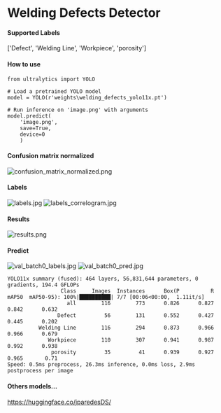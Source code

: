 # Welding Defects Detector

#### Supported Labels
['Defect', 'Welding Line', 'Workpiece', 'porosity']

#### How to use
```
from ultralytics import YOLO

# Load a pretrained YOLO model
model = YOLO(r'weights\welding_defects_yolo11x.pt')

# Run inference on 'image.png' with arguments
model.predict(
    'image.png',
    save=True,
    device=0
    )
```
#### Confusion matrix normalized
![confusion_matrix_normalized.png](https://cdn-uploads.huggingface.co/production/uploads/62e1c9b42e4cab6e39dafc97/gflYDiDQL4P8ZUiij7Fnp.png)
#### Labels
![labels.jpg](https://cdn-uploads.huggingface.co/production/uploads/62e1c9b42e4cab6e39dafc97/0ZIgleo87QYeOBP4swPJj.jpeg)
![labels_correlogram.jpg](https://cdn-uploads.huggingface.co/production/uploads/62e1c9b42e4cab6e39dafc97/bHGE-LOjH4jgmbBShGZvC.jpeg)
#### Results
![results.png](https://cdn-uploads.huggingface.co/production/uploads/62e1c9b42e4cab6e39dafc97/83-tr_zbyudVR3EnRW6VU.png)
#### Predict
![val_batch0_labels.jpg](https://cdn-uploads.huggingface.co/production/uploads/62e1c9b42e4cab6e39dafc97/13x44dJn8_6rSgm7eEXRz.jpeg)
![val_batch0_pred.jpg](https://cdn-uploads.huggingface.co/production/uploads/62e1c9b42e4cab6e39dafc97/8luLKVm-7OSvwfkDXV27x.jpeg)
```
YOLO11x summary (fused): 464 layers, 56,831,644 parameters, 0 gradients, 194.4 GFLOPs
                 Class     Images  Instances      Box(P          R      mAP50  mAP50-95): 100%|██████████| 7/7 [00:06<00:00,  1.11it/s]
                   all        116        773      0.826      0.827      0.842      0.632
                Defect         56        131      0.552      0.427      0.445      0.202
          Welding Line        116        294      0.873      0.966      0.966      0.679
             Workpiece        110        307      0.941      0.987      0.992      0.938
              porosity         35         41      0.939      0.927      0.965       0.71
Speed: 0.5ms preprocess, 26.3ms inference, 0.0ms loss, 2.9ms postprocess per image
```

#### Others models...
https://huggingface.co/jparedesDS/
